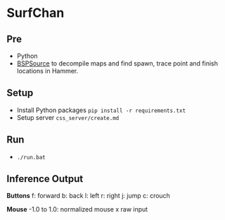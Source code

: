 # SurfChan

## Pre
- Python
- [BSPSource](https://github.com/ata4/bspsrc/releases) to decompile maps and find spawn, trace point and finish locations in Hammer.

## Setup
- Install Python packages `pip install -r requirements.txt`
- Setup server `css_server/create.md`

## Run
- `./run.bat`

## Inference Output
**Buttons**
f: forward
b: back
l: left
r: right
j: jump
c: crouch

**Mouse**
-1.0 to 1.0: normalized mouse x raw input
